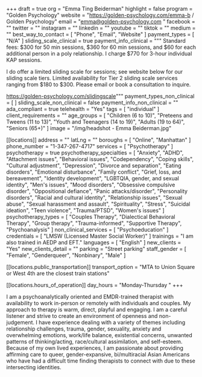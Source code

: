 +++
draft = true
org = "Emma Ting Beiderman"
highlight = false
program = "Golden Psychology"
website = "https://golden-psychology.com/emma-b / Golden Psychology"
email = "emma@golden-psychology.com "
facebook = ""
twitter = ""
instagram = ""
linkedin = ""
youtube = ""
tiktok = ""
medium = ""
best_way_to_contact = [ "Phone", "Email", "Website" ]
payment_types = [ "N/A" ]
sliding_scale_clinical = true
payment_info_clinical = """
Standard fees: $300 for 50 min sessions, $360 for 60 min sessions, and $60 for each additional person in a poly relationship. I charge $770 for 3-hour individual KAP sessions.

I do offer a limited sliding scale for sessions; see website below for our sliding scale tiers. Limited availability for Tier 2 sliding scale services ranging from $180 to $300. Please email or book a consultation to inquire. 

https://golden-psychology.com/slidingscale"""
payment_types_non_clinical = [ ]
sliding_scale_non_clinical = false
payment_info_non_clinical = ""
ada_compliant = true
telehealth = "Yes"
tags = [ "individual" ]
client_requirements = ""
age_groups = [
  "Children (6 to 10)",
  "Preteens and Tweens (11 to 13)",
  "Youth and Teenagers (14 to 19)",
  "Adults (19 to 64)",
  "Seniors (65+)"
]
image = "/img/headshot - Emma Beiderman.jpg"

[[locations]]
address = ""
latLng = ""
boroughs = [ "Online", "Manhattan" ]
phone_number = "1-347-267-4717"
services = [ "Psychotherapy" ]
psychotherapy = true
psychotherapy_specialties = [
  "Anxiety",
  "ADHD",
  "Attachment issues",
  "Behavioral issues",
  "Codependency",
  "Coping skills",
  "Cultural adjustment",
  "Depression",
  "Divorce and separation",
  "Eating disorders",
  "Emotional disturbance",
  "Family conflict",
  "Grief, loss, and bereavement",
  "Identity development",
  "LGBTQIA, gender, and sexual identity",
  "Men's issues",
  "Mood disorders",
  "Obsessive compulsive disorder",
  "Oppositional defiance",
  "Panic attacks/disorder",
  "Personality disorders",
  "Racial and cultural identity",
  "Relationship issues",
  "Sexual abuse",
  "Sexual harassment and assault",
  "Spirituality",
  "Stress",
  "Suicidal ideation",
  "Teen violence",
  "Trauma/PTSD",
  "Women's issues"
]
psychotherapy_types = [
  "Couples Therapy",
  "Dialectical Behavioral Therapy",
  "Group therapy",
  "Trauma-informed",
  "Supportive Therapy",
  "Psychoanalysis"
]
non_clinical_services = [ "Psychoeducation" ]
credentials = [ "LMSW (Licensed Master Social Worker)" ]
trainings = "I am also trained in AEDP and EFT."
languages = [ "English" ]
new_clients = "Yes"
new_clients_detail = ""
parking = "Street parking"
staff_gender = [ "Female", "Genderqueer", "Nonbinary", "Male" ]

  [[locations.public_transportation]]
  transport_option = "MTA to Union Square or West 4th are the closest train stations"

  [[locations.hours_of_operation]]
  day_hours = "Monday-Thursday "
+++

I am a psychoanalytically oriented and EMDR-trained therapist with availability to work in-person or remotely with individuals and couples. My approach to therapy is warm, direct, playful and engaging. I am a careful listener and strive to create an environment of openness and non-judgement. I have experience dealing with a variety of themes including relationship challenges, trauma, gender, sexuality, anxiety and overwhelming emotions, work/life balance, existential concerns, unwanted patterns of thinking/acting, race/cultural assimilation, and self-esteem. Because of my own lived experiences, I am passionate about providing affirming care to queer, gender-expansive, bi/multiracial Asian Americans who have had a difficult time finding therapists to connect with due to these intersecting identities. 
